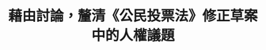 ---
id: "43"
lang: zh-tw
description: 「支持修正公民投票法，明定不得透過提出公投案方式，限制、剝奪、或減少人民享有之基本權利」連署案
propose_date: 2019-01-07
meeting_date: 2019-05-24
publish: "FALSE"
selected: "FALSE"
blog_selected: "FALSE"
thumbnail: https://cm.pdis.nat.gov.tw/images/post/1wETKE_QNEnsAAQINdUrlz-jLHGi2Hm99.jpg
title: 藉由討論，釐清《公民投票法》修正草案中的人權議題
introduction:
  content: >-
    由於過去有某部分公投案涉及爭議人權議題，民眾擔憂會造成多數剝奪少數族群人權之問題，所以提案人建議以法律明定不得透過提出公投案的方式來剝奪、限制或減少人民享有之基本權，不過若公投案內容意在保障、增加人民權益，則不在此限。

    協作會議的與會眾人認為討論前需要先釐清「人權」的概念。提案人的目的是避免違反人權的公投結果，而在108年4月12日行政院送立法院審議之《公民投票法》修正草案中，已規定：「公民投票涉及人民之權利義務者，不得違反我國已締結、經總統批准或公布之國際人權公約及其施行法之規定。」，希望除憲法外，也讓公投案合乎國際人權公約之精神，後續中選會也將尊重立法院的修法。
color: yellow
join:
  type: 提
  title: 支持修正公民投票法，明定不得透過提出公投案方式，限制、剝奪、或減少人民享有之基本權利
  link: https://join.gov.tw/idea/detail/ff956ac1-caaf-47e1-9fa0-955fa768eea6
  image: https://cm.pdis.nat.gov.tw/images/post/1H6gPbVPFBTLOW3sdXMW-XQd_t-XvUsK8.jpg
layout: post
departments:
  - 中選會
embed:
  agenda_book:
    links:
      - https://issuu.com/pdis.tw/docs/_c5915bbe586164
  mind_map:
    links:
      - https://miro.com/app/live-embed/o9J_kyRHG7U=/?moveToViewport=-1210,-1009,4215,1532
  host_slide:
    links:
      - https://issuu.com/pdis.tw/docs/_7ce6e04bd9ace4
  transcript:
    links:
      - https://sayit.pdis.nat.gov.tw/2019-05-24-%E9%96%8B%E6%94%BE%E6%94%BF%E5%BA%9C%E7%AC%AC43%E6%AC%A1%E8%AD%B0%E9%A1%8C%E5%8D%94%E4%BD%9C%E6%9C%83%E8%AD%B0
---
